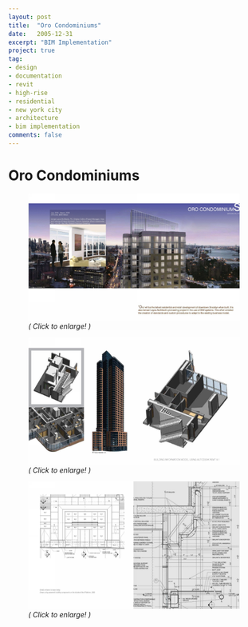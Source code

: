 ```yaml
---
layout: post
title:  "Oro Condominiums"
date:   2005-12-31
excerpt: "BIM Implementation"
project: true
tag:
- design
- documentation
- revit
- high-rise
- residential
- new york city
- architecture
- bim implementation
comments: false
---
```


# Oro Condominiums
<figure>
<a href="/projects/portfolio_slides/oro01.png"><img src="/projects/portfolio_slides/oro01.png"></a>
<figurecaption><i>( Click to enlarge! )</i></figurecaption>
</figure>
<figure>
<a href="/projects/portfolio_slides/oro02.png"><img src="/projects/portfolio_slides/oro02.png"></a>
<figurecaption><i>( Click to enlarge! )</i></figurecaption>
</figure>
<figure>
<a href="/projects/portfolio_slides/oro03.png"><img src="/projects/portfolio_slides/oro03.png"></a>
<figurecaption><i>( Click to enlarge! )</i></figurecaption>
</figure>
